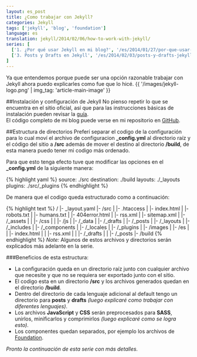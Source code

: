 ```yaml
---
layout: es_post
title: ¿Como trabajar con Jekyll?
categories: Jekyll
tags: ['jekyll', 'blog', 'foundation']
language: es
translation: jekyll/2014/02/06/how-to-work-with-jekyll/
series: [
  ['1. ¿Por qué usar Jekyll en mi blog?', '/es/2014/01/27/por-que-usar-jekyll-en-mi-blog/'],
  ['3. Posts y Drafts en Jekyll', '/es/2014/02/03/posts-y-drafts-jekyll/']
]
---
```

Ya que entendemos porque puede ser una opción razonable trabajar con Jekyll
ahora puedo explicarles como fue que lo hicé.
{{ '/images/jekyll-logo.png' | img_tag: 'article-main-image' }}

##Instalación y configuración de Jekyll
No pienso repetir lo que se encuentra en el sitio oficial, así que para las
instrucciones básicas de instalación pueden revisar la 
[guía](http://jekyllrb.com/docs/quickstart/).  
El código completo de mi blog puede verse en mi repositorio en
[GitHub](https://github.com/nestormata/my-static-blog/).

##Estructura de directorios
Preferí separar el codigo de la configuración para lo cual moví el archivo
de configuracion __\_config.yml__ al directorio raíz y el código del sitio a
__/src__ además de mover el destino al directorio __/build__, de esta manera
puedo tener mi codigo más ordenado.

Para que esto tenga efecto tuve que modificar las opciones en el
__\_config.yml__ de la siguiente manera:

{% highlight yaml %}
source:       ./src
destination:  ./build
layouts:      ./_layouts
plugins:      ./src/_plugins
{% endhighlight %}

De manera que el codigo queda estructurado como a continuación:

{% highlight text %}
/
|- _layout.yaml
|- /src
|  |- .htaccess
|  |- index.html
|  |- robots.txt
|  |- humans.txt
|  |- 404error.html
|  |- rss.xml
|  |- sitemap.xml
|  |- /_assets
|  |  |- /css
|  |  |- /js
|  |- /_data
|  |- /_drafts
|  |- /_posts
|  |- /_layouts
|  |- /_includes
|  |- /_components
|  |- /_locales
|  |- /_plugins
|  |- /images
|  |- /es
|  |  |- index.html
|  |  |- rss.xml
|  |  |- /_drafts
|  |  |- /_posts
|- /build
{% endhighlight %}
_Note:_ Algunos de estos archivos y directorios serán explicados más adelante en la serie.

###Beneficios de esta estructura:
- La configuración queda en un directorio raíz junto con cualquier archivo que necesite y que no se
requiera ser exportado junto con el sitio.
- El codigo esta en un directorio __/src__ y los archivos generados quedan en
el directorio __/build__.
- Dentro del directorio de cada lenguaje adicional al default tengo un
directorio para __posts__ y __drafts__ _(luego explicaré como trabajar con
diferentes lenguajes)_.
- Los archivos __JavaScript__ y __CSS__ serán preprocesados para __SASS__,
unirlos, minificarlos y comprimirlos _(luego explicaré como se logra esto)_.
- Los componentes quedan separados, por ejemplo los archivos de
[Foundation](http://foundation.zurb.com/).

_Pronto la continuación de esta serie con más detalles._
